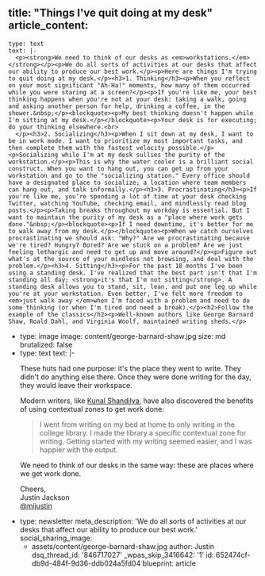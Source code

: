 title: "Things I've quit doing at my desk"
article_content:
  -
    type: text
    text: |-
      <p><strong>We need to think of our desks as <em>workstations.</em></strong></p><p>We do all sorts of activities at our desks that affect our ability to produce our best work.</p><p>Here are things I'm trying to quit doing at my desk.</p><h3>1. Thinking</h3><p>When you reflect on your most significant "Ah-Ha!" moments, how many of them occurred while you were staring at a screen?</p><p>If you're like me, your best thinking happens when you're not at your desk: taking a walk, going and asking another person for help, drinking a coffee, in the shower.&nbsp;</p><blockquote><p>My best thinking doesn't happen while I'm sitting at my desk.</p></blockquote><p>Your desk is for executing; do your thinking elsewhere.<br>
      </p><h3>2. Socializing</h3><p>When I sit down at my desk, I want to be in work mode. I want to prioritize my most important tasks, and then complete them with the fastest velocity possible.</p><p>Socializing while I'm at my desk sullies the purity of the workstation.</p><p>This is why the water cooler is a brilliant social construct. When you want to hang out, you can get up from your workstation and go to the "socializing station." Every office should have a designated place to socialize; a location where team members can hang out, and talk informally.</p><h3>3. Procrastinating</h3><p>If you're like me, you're spending a lot of time at your desk checking Twitter, watching YouTube, checking email, and mindlessly read blog posts.</p><p>Taking breaks throughout my workday is essential. But I want to maintain the purity of my desk as a "place where work gets done."&nbsp;</p><blockquote><p>If I need downtime, it's better for me to walk away from my desk.</p></blockquote><p>When we catch ourselves procrastinating we should ask: "Why?" Are we procrastinating because we're tired? Hungry? Bored? Are we stuck on a problem? Are we just feeling lethargic and need to get up and move around?</p><p>Figure out what's at the source of your mindless net browsing, and deal with the problem.</p><h3>4. Sitting</h3><p>For the past 18 months I've been using a standing desk. I've realized that the best part isn't that I'm standing all day; <strong>it's that I'm not sitting</strong>. A standing desk allows you to stand, sit, lean, and put one leg up while you're at your workstation. Even better, I've felt more freedom to <em>just walk away </em>when I'm faced with a problem and need to do some thinking (or when I'm tired and need a break).</p><h2>Follow the example of the classics</h2><p>Well-known authors like George Barnard Shaw, Roald Dahl, and Virginia Woolf, maintained writing sheds.</p>
  -
    type: image
    image: content/george-barnard-shaw.jpg
    size: md
    brutalized: false
  -
    type: text
    text: |-
      <p>These huts had one purpose: it's the place they went to write. They didn't do anything else there. Once they were done writing for the day, they would leave their workspace.</p><p>Modern writers, like <a href="https://betterhumans.coach.me/environment-design-an-incredibly-powerful-productivity-tool-9e46fd219cbc">Kunal Shandilya</a>, have also discovered the benefits of using contextual zones to get work done:</p><blockquote><p>I went from writing on my bed at home to only writing in the college library. I made the library a specific contextual zone for writing. Getting started with my writing seemed easier, and I was happier with the output.</p></blockquote><p>We need to think of our desks in the same way: these are places where we get work done.</p><p>Cheers,<br>
      Justin Jackson<br>
      <a href="http://twitter.com/mijustin">@mijustin</a></p>
  -
    type: newsletter
meta_description: 'We do all sorts of activities at our desks that affect our ability to produce our best work.'
social_sharing_image:
    - assets/content/george-barnard-shaw.jpg
author: Justin
dsq_thread_id: '846717027'
_wpas_skip_3416642: '1'
id: 652474cf-db9d-484f-9d36-ddb024a5fd04
blueprint: article
